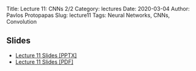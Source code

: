 Title: Lecture 11: CNNs 2/2
Category: lectures
Date: 2020-03-04
Author: Pavlos Protopapas
Slug: lecture11
Tags: Neural Networks, CNNs, Convolution


## Slides

- [Lecture 11 Slides [PPTX]](presentation/cs109b_lecture11_CNN2.pptx)
- [Lecture 11 Slides [PDF]](presentation/cs109b_lecture11_CNN2.pdf)
